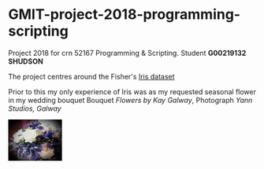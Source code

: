 # GMIT-project-2018-programming-scripting
Project 2018 for crn 52167 Programming &amp; Scripting. Student **G00219132 SHUDSON**

The project centres around the Fisher's [Iris dataset](https://en.wikipedia.org/wiki/Iris_flower_data_set) 

Prior to this my only experience of Iris was as my requested seasonal flower in my wedding bouquet
Bouquet *Flowers by Kay Galway*, Photograph  *Yann Studios, Galway*

![iris](iris.jpg)


